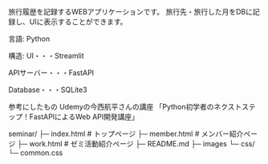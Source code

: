 旅行履歴を記録するWEBアプリケーションです。
旅行先・旅行した月をDBに記録し、UIに表示することができます。

言語:
Python

構造:
UI・・・Streamlit

APIサーバー・・・FastAPI

Database・・・SQLite3

参考にしたもの
Udemyの今西航平さんの講座
「Python初学者のネクストステップ！FastAPIによるWeb API開発講座」

seminar/
├─ index.html        # トップページ
├─ member.html       # メンバー紹介ページ
├─ work.html         # ゼミ活動紹介ページ
├─ README.md
├─ images
└─ css/
    └─ common.css

